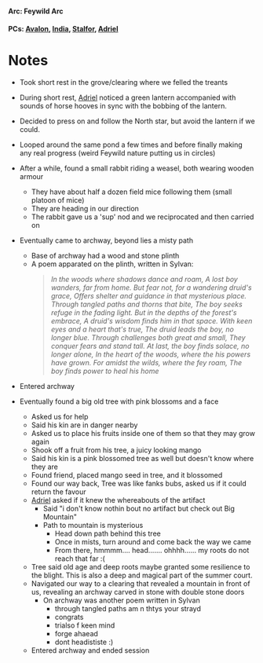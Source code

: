 #### Arc: Feywild Arc
#### PCs: [Avalon](PCs/Current/Avalon.md), [India](PCs/Current/India.md), [Stalfor](PCs/Current/Stalfor.md), [Adriel](PCs/Current/Adriel.md)

# Notes
- Took short rest in the grove/clearing where we felled the treants
- During short rest, [Adriel](PCs/Current/Adriel.md) noticed a green lantern accompanied with sounds of horse hooves in sync with the bobbing of the lantern.
- Decided to press on and follow the North star, but avoid the lantern if we could.

- Looped around the same pond a few times and before finally making any real progress (weird Feywild nature putting us in circles)
- After a while, found a small rabbit riding a weasel, both wearing wooden armour
	- They have about half a dozen field mice following them (small platoon of mice)
	- They are heading in our direction
	- The rabbit gave us a 'sup' nod and we reciprocated and then carried on
- Eventually came to archway, beyond lies a misty path
	- Base of archway had a wood and stone plinth
	- A poem apparated on the plinth, written in Sylvan:
		> _In the woods where shadows dance and roam,
		> A lost boy wanders, far from home.
		> But fear not, for a wandering druid's grace,
		> Offers shelter and guidance in that mysterious place.
		> Through tangled paths and thorns that bite,
		> The boy seeks refuge in the fading light.
		> But in the depths of the forest's embrace,
		> A druid's wisdom finds him in that space.
		> With keen eyes and a heart that's true,
		> The druid leads the boy, no longer blue.
		> Through challenges both great and small,
		> They conquer fears and stand tall.
		> At last, the boy finds solace, no longer alone,
		> In the heart of the woods, where the his powers have grown.
		> For amidst the wilds, where the fey roam,
		> The boy finds power to heal his home_

- Entered archway
- Eventually found a big old tree with pink blossoms and a face
	- Asked us for help
	- Said his kin are in danger nearby
	- Asked us to place his fruits inside one of them so that they may grow again
	- Shook off a fruit from his tree, a juicy looking mango
	- Said his kin is a pink blossomed tree as well but doesn't know where they are
	- Found friend, placed mango seed in tree, and it blossomed
	- Found our way back, Tree was like fanks bubs, asked us if it could return the favour
	- [Adriel](PCs/Current/Adriel.md) asked if it knew the whereabouts of the artifact
		- Said "i don't know nothin bout no artifact but check out Big Mountain"
		- Path to mountain is mysterious
			- Head down path behind this tree
			- Once in mists, turn around and come back the way we came
			- From there, hmmmm.... head....... ohhhh...... my roots do not reach that far :(
	- Tree said old age and deep roots maybe granted some resilience to the blight. This is also a deep and magical part of the summer court.
	- Navigated our way to a clearing that revealed a mountain in front of us, revealing an archway carved in stone with double stone doors
		- On archway was another poem written in Sylvan
			- through tangled paths am n thtys your strayd
			- congrats
			- trialso f keen mind
			- forge ahaead 
			- dont headististe :)
	- Entered archway and ended session
